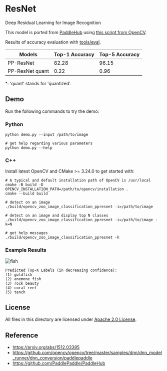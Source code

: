 # ResNet

Deep Residual Learning for Image Recognition

This model is ported from [PaddleHub](https://github.com/PaddlePaddle/PaddleHub) using [this script from OpenCV](https://github.com/opencv/opencv/blob/master/samples/dnn/dnn_model_runner/dnn_conversion/paddlepaddle/paddle_resnet50.py).

Results of accuracy evaluation with [tools/eval](../../tools/eval).

| Models          | Top-1 Accuracy | Top-5 Accuracy |
| --------------- | -------------- | -------------- |
| PP-ResNet       | 82.28          | 96.15          |
| PP-ResNet quant | 0.22           | 0.96           |

\*: 'quant' stands for 'quantized'.

## Demo

Run the following commands to try the demo:

### Python

```shell
python demo.py --input /path/to/image

# get help regarding various parameters
python demo.py --help
```
### C++

Install latest OpenCV and CMake >= 3.24.0 to get started with:

```shell
# A typical and default installation path of OpenCV is /usr/local
cmake -B build -D OPENCV_INSTALLATION_PATH=/path/to/opencv/installation .
cmake --build build

# detect on an image
./build/opencv_zoo_image_classification_ppresnet -i=/path/to/image

# detect on an image and display top N classes
./build/opencv_zoo_image_classification_ppresnet -i=/path/to/image -k=N

# get help messages
./build/opencv_zoo_image_classification_ppresnet -h
```

### Example Results
![fish](./example_input/goldfish.jpg)
```
Predicted Top-K Labels (in decreasing confidence): 
(1) goldfish
(2) anemone fish
(3) rock beauty
(4) coral reef
(5) tench
```

## License

All files in this directory are licensed under [Apache 2.0 License](./LICENSE).

## Reference

- https://arxiv.org/abs/1512.03385
- https://github.com/opencv/opencv/tree/master/samples/dnn/dnn_model_runner/dnn_conversion/paddlepaddle
- https://github.com/PaddlePaddle/PaddleHub
